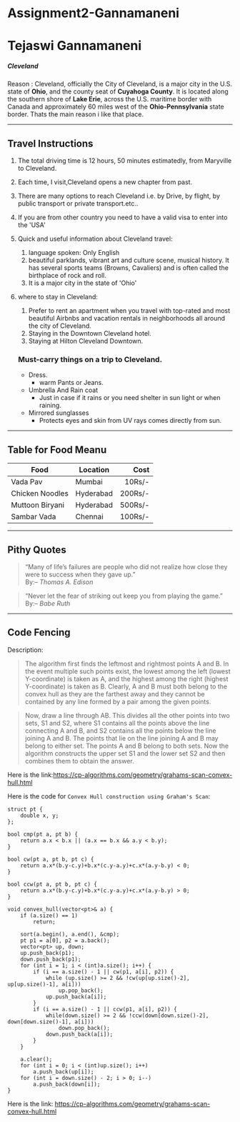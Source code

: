 # Assignment2-Gannamaneni
# Tejaswi Gannamaneni 
##### Cleveland

Reason : Cleveland, officially the City of Cleveland, is a major city in the U.S. state of **Ohio**, and the county seat of **Cuyahoga County**. It is located along the southern shore of **Lake Erie**, across the U.S. maritime border with Canada and approximately 60 miles west of the **Ohio-Pennsylvania** state border. Thats the main reason i like that place.

---
## Travel Instructions

1. The total driving time is 12 hours, 50 minutes estimatedly, from Maryville to Cleveland.
2. Each time, I visit,Cleveland opens a new chapter from past.
3. There are many options to reach Cleveland i.e. by Drive, by flight, by public transport or private transport.etc..
4. If you are from other country you need to have a valid visa to enter into the 'USA'
5. Quick and useful information about Cleveland travel:
    1. language spoken: Only English
    2. beautiful parklands, vibrant art and culture scene, musical history. It has several sports teams (Browns, Cavaliers) and is often called the birthplace of rock and roll.
    3. It is a major city in the state of 'Ohio'
6. where to stay in Cleveland:
    1. Prefer to rent an apartment when you travel with top-rated and most beautiful Airbnbs and vacation rentals in neighborhoods all around the city of Cleveland.
    2. Staying in the Downtown Cleveland hotel.
    3. Staying at Hilton Cleveland Downtown.

    ### Must-carry things on a trip to Cleveland.

    * Dress.
        * warm Pants or Jeans.
    * Umbrella And Rain coat
        * Just in case if it rains or you need shelter in sun light or when raining.
    * Mirrored sunglasses
        * Protects eyes and skin from UV rays comes directly from sun.

---

## Table for Food Meanu

| Food | Location | Cost |
| ---| ---| ---: |
| Vada Pav | Mumbai | 10Rs/- |
| Chicken Noodles | Hyderabad | 200Rs/- |
| Muttoon Biryani | Hyderabad | 500Rs/- |
| Sambar Vada | Chennai | 100Rs/- |

---
## Pithy Quotes

> “Many of life’s failures are people who did not realize how close they were to success when they gave up.” <br> By:– *Thomas A. Edison*


>  “Never let the fear of striking out keep you from playing the game.”<br> By:– *Babe Ruth*

---

## Code Fencing

Description: 
> The algorithm first finds the leftmost and rightmost points A and B. In the event multiple such points exist, the lowest among the left (lowest Y-coordinate) is taken as A, and the highest among the right (highest Y-coordinate) is taken as B. Clearly, A and B must both belong to the convex hull as they are the farthest away and they cannot be contained by any line formed by a pair among the given points.<br>

> Now, draw a line through AB. This divides all the other points into two sets, S1 and S2, where S1 contains all the points above the line connecting A and B, and S2 contains all the points below the line joining A and B. The points that lie on the line joining A and B may belong to either set. The points A and B belong to both sets. Now the algorithm constructs the upper set S1 and the lower set S2 and then combines them to obtain the answer.

Here is the link:<https://cp-algorithms.com/geometry/grahams-scan-convex-hull.html>

Here is the code for `Convex Hull construction using Graham's Scan`:
```
struct pt {
    double x, y;
};

bool cmp(pt a, pt b) {
    return a.x < b.x || (a.x == b.x && a.y < b.y);
}

bool cw(pt a, pt b, pt c) {
    return a.x*(b.y-c.y)+b.x*(c.y-a.y)+c.x*(a.y-b.y) < 0;
}

bool ccw(pt a, pt b, pt c) {
    return a.x*(b.y-c.y)+b.x*(c.y-a.y)+c.x*(a.y-b.y) > 0;
}

void convex_hull(vector<pt>& a) {
    if (a.size() == 1)
        return;

    sort(a.begin(), a.end(), &cmp);
    pt p1 = a[0], p2 = a.back();
    vector<pt> up, down;
    up.push_back(p1);
    down.push_back(p1);
    for (int i = 1; i < (int)a.size(); i++) {
        if (i == a.size() - 1 || cw(p1, a[i], p2)) {
            while (up.size() >= 2 && !cw(up[up.size()-2], up[up.size()-1], a[i]))
                up.pop_back();
            up.push_back(a[i]);
        }
        if (i == a.size() - 1 || ccw(p1, a[i], p2)) {
            while(down.size() >= 2 && !ccw(down[down.size()-2], down[down.size()-1], a[i]))
                down.pop_back();
            down.push_back(a[i]);
        }
    }

    a.clear();
    for (int i = 0; i < (int)up.size(); i++)
        a.push_back(up[i]);
    for (int i = down.size() - 2; i > 0; i--)
        a.push_back(down[i]);
}

```
Here is the link: <https://cp-algorithms.com/geometry/grahams-scan-convex-hull.html>
